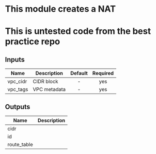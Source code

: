 # This module creates a NAT
# This is untested code from the best practice repo


## Inputs

| Name | Description | Default | Required |
|------|-------------|:-----:|:-----:|
| vpc_cidr | CIDR block | - | yes |
| vpc_tags | VPC metadata | - | yes |

## Outputs

| Name | Description |
|------|-------------|
| cidr |  |
| id |  |
| route_table |  |

